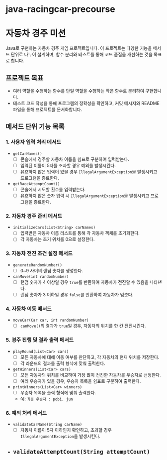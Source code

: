 # java-racingcar-precourse


# 자동차 경주 미션

Java로 구현하는 자동차 경주 게임 프로젝트입니다. 이 프로젝트는 다양한 기능을 메서드 단위로 나누어 설계하며, 함수 분리와 테스트를 통해 코드 품질을 개선하는 것을 목표로 합니다.

## 프로젝트 목표
- 여러 역할을 수행하는 함수를 단일 역할을 수행하는 작은 함수로 분리하여 구현합니다.
- 테스트 코드 작성을 통해 프로그램의 정확성을 확인하고, 커밋 메시지와 README 파일을 통해 프로젝트를 문서화합니다.

## 메서드 단위 기능 목록

### 1. 사용자 입력 처리 메서드
- `getCarNames()`
    - [ ] 콘솔에서 경주할 자동차 이름을 쉼표로 구분하여 입력받는다.
    - [ ] 입력된 이름이 5자를 초과할 경우 예외를 발생시킨다.
    - [ ] 유효하지 않은 입력이 있을 경우 `IllegalArgumentException`을 발생시키고 프로그램을 종료한다.

- `getRaceAttemptCount()`
    - [ ] 콘솔에서 시도할 횟수를 입력받는다.
    - [ ] 유효하지 않은 숫자 입력 시 `IllegalArgumentException`을 발생시키고 프로그램을 종료한다.

### 2. 자동차 경주 준비 메서드
- `initializeCars(List<String> carNames)`
    - [ ] 입력받은 자동차 이름 리스트를 통해 각 자동차 객체를 초기화한다.
    - [ ] 각 자동차는 초기 위치를 0으로 설정한다.

### 3. 자동차 전진 조건 설정 메서드
- `generateRandomNumber()`
    - [ ] 0~9 사이의 랜덤 숫자를 생성한다.

- `canMove(int randomNumber)`
    - [ ] 랜덤 숫자가 4 이상일 경우 `true`를 반환하여 자동차가 전진할 수 있음을 나타낸다.
    - [ ] 랜덤 숫자가 3 이하일 경우 `false`를 반환하여 자동차가 멈춘다.

### 4. 자동차 이동 메서드
- `moveCar(Car car, int randomNumber)`
    - [ ] `canMove()`의 결과가 `true`일 경우, 자동차의 위치를 한 칸 전진시킨다.

### 5. 경주 진행 및 결과 출력 메서드
- `playRound(List<Car> cars)`
    - [ ] 모든 자동차에 대해 이동 여부를 판단하고, 각 자동차의 현재 위치를 저장한다.
    - [ ] 각 라운드의 결과를 출력 형식에 맞춰 출력한다.

- `getWinners(List<Car> cars)`
    - [ ] 모든 자동차의 위치를 비교하여 가장 많이 전진한 자동차를 우승자로 선정한다.
    - [ ] 여러 우승자가 있을 경우, 우승자 목록을 쉼표로 구분하여 출력한다.

- `printWinners(List<Car> winners)`
    - [ ] 우승자 목록을 출력 형식에 맞춰 출력한다.
    - 예: `최종 우승자 : pobi, jun`

### 6. 예외 처리 메서드
- `validateCarName(String carName)`
    - [ ] 자동차 이름이 5자 이하인지 확인하고, 초과할 경우 `IllegalArgumentException`을 발생시킨다.

- `validateAttemptCount(String attemptCount)`
  -